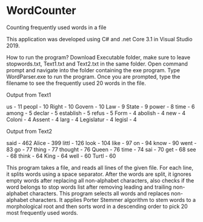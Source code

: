 # WordCounter
Counting frequently used words in a file

This application was developed using C# and .net Core 3.1 in Visual Studio 2019.

How to run the program?
Download Executable folder, make sure to leave stopwords.txt, Text1.txt and Text2.txt in the same folder. Open command prompt and navigate into the folder containing the exe program. Type WordParser.exe to run the program. Once you are prompted, type the filename to see the frequently used 20 words in the file.

Output from Text1

us - 11
peopl - 10
Right - 10
Govern - 10
Law - 9
State - 9
power - 8
time - 6
among - 5
declar - 5
establish - 5
refus - 5
Form - 4
abolish - 4
new - 4
Coloni - 4
Assent - 4
larg - 4
Legislatur - 4
legisl - 4

Output from Text2

said - 462
Alice - 399
littl - 126
look - 104
like - 97
on - 94
know - 90
went - 83
go - 77
thing - 77
thought - 76
Queen - 76
time - 74
sai - 70
get - 68
see - 68
think - 64
King - 64
well - 60
Turtl - 60


This program takes a file, and reads all lines of the given file. For each line, it splits words using a space separator. After the words are split, it ignores empty words after replacing all non-alphabet characters, also checks if the word belongs to stop words list after removing leading and trailing non-alphabet characters. This program selects all words and replaces non-alphabet characters. It applies Porter Stemmer algorithm to stem words to a morphological root and then sorts word in a descending order to pick 20 most frequently used words.



